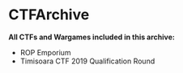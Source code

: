 # CTFArchive 

**All CTFs and Wargames included in this archive:**

* ROP Emporium
* Timisoara CTF 2019 Qualification Round

